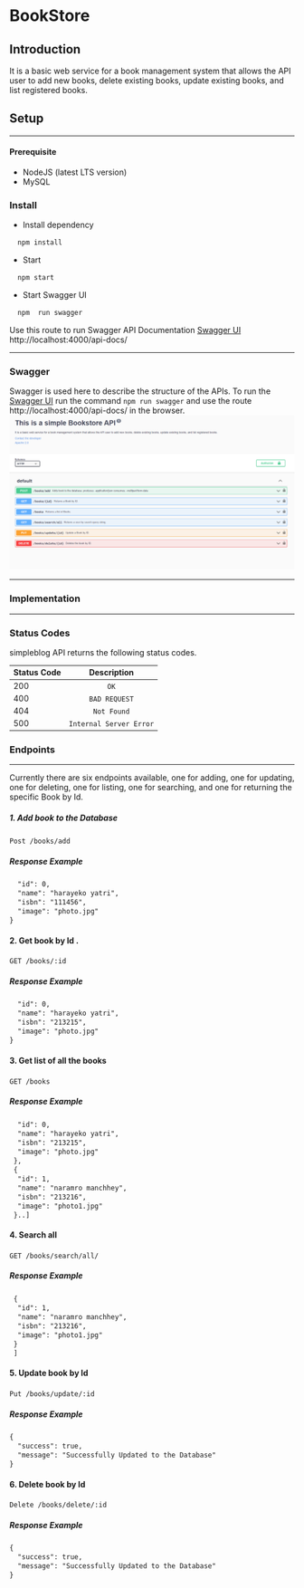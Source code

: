 # BookStore

## Introduction

It is a basic web service for a book management system that allows the API user to add new books, delete existing books, update existing books, and list registered books.

## Setup

---

#### Prerequisite

- NodeJS (latest LTS version)
- MySQL

### Install

- Install dependency

```bash
  npm install
```

- Start

```bash
  npm start
```

- Start Swagger UI

```bash
  npm  run swagger
```

Use this route to run Swagger API Documentation [Swagger UI](http://localhost:4000/api-docs/)
http://localhost:4000/api-docs/

---

### Swagger

Swagger is used here to describe the structure of the APIs.
To run the [Swagger UI](http://localhost:4000/api-docs/) run the command `npm run swagger` and use the route
http://localhost:4000/api-docs/ in the browser.
![swagger](/public/swagger.png)

---

### Implementation

---

### Status Codes

simpleblog API returns the following status codes.

| Status Code |       Description       |
| :---------- | :---------------------: |
| 200         |          `OK`           |
| 400         |      `BAD REQUEST`      |
| 404         |       `Not Found`       |
| 500         | `Internal Server Error` |

### Endpoints

---

Currently there are six endpoints available, one for adding, one for updating, one for deleting, one for listing, one for searching, and one for returning the specific Book by Id.

##### 1. Add book to the Database

`Post /books/add`

##### Response Example

```{
  "id": 0,
  "name": "harayeko yatri",
  "isbn": "111456",
  "image": "photo.jpg"
}
```

#### 2. Get book by Id .

`GET /books/:id`

##### Response Example

```{
  "id": 0,
  "name": "harayeko yatri",
  "isbn": "213215",
  "image": "photo.jpg"
}
```

#### 3. Get list of all the books

`GET /books`

##### Response Example

```[{
  "id": 0,
  "name": "harayeko yatri",
  "isbn": "213215",
  "image": "photo.jpg"
 },
 {
  "id": 1,
  "name": "naramro manchhey",
  "isbn": "213216",
  "image": "photo1.jpg"
 }..]
```

#### 4. Search all

`GET /books/search/all/`

##### Response Example

```[
 {
  "id": 1,
  "name": "naramro manchhey",
  "isbn": "213216",
  "image": "photo1.jpg"
 }
 ]
```

#### 5. Update book by Id

`Put /books/update/:id`

##### Response Example

```
{
  "success": true,
  "message": "Successfully Updated to the Database"
}
```

#### 6. Delete book by Id

`Delete /books/delete/:id`

##### Response Example

```
{
  "success": true,
  "message": "Successfully Updated to the Database"
}
```
